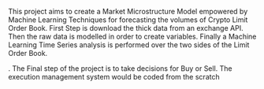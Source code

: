 This project aims to create a Market Microstructure Model empowered by Machine Learning Techniques for forecasting the volumes 
of Crypto Limit Order Book. 
First Step is download the thick data from an exchange API. 
Then the raw data is modelled in order to create variables. 
Finally a Machine Learning Time Series analysis is performed over the two sides of the Limit Order Book.

.
The Final step of the project is to take decisions for Buy or Sell. The execution management system would be coded from the scratch
